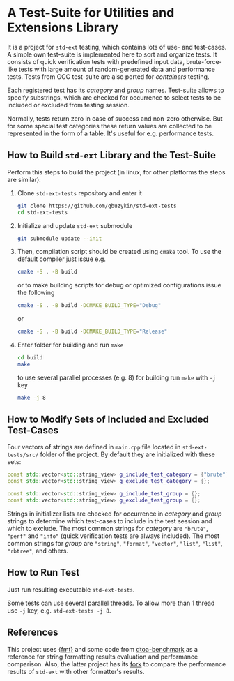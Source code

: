 # A Test-Suite for Utilities and Extensions Library

It is a project for `std-ext` testing, which contains lots of use- and test-cases.  A simple own
test-suite is implemented here to sort and organize tests.  It consists of quick verification tests
with predefined input data, brute-force-like tests with large amount of random-generated data and
performance tests.  Tests from GCC test-suite are also ported for *containers* testing.

Each registered test has its *category* and *group* names.  Test-suite allows to specify substrings,
which are checked for occurrence to select tests to be included or excluded from testing session.

Normally, tests return zero in case of success and non-zero otherwise.  But for some special test
categories these return values are collected to be represented in the form of a table.  It's useful
for e.g. performance tests.

## How to Build `std-ext` Library and the Test-Suite

Perform this steps to build the project (in linux, for other platforms the steps are similar):

1. Clone `std-ext-tests` repository and enter it

    ```bash
    git clone https://github.com/gbuzykin/std-ext-tests
    cd std-ext-tests
    ```

2. Initialize and update `std-ext` submodule

    ```bash
    git submodule update --init
    ```

3. Then, compilation script should be created using `cmake` tool.  To use the default compiler just
   issue e.g.

    ```bash
    cmake -S . -B build
    ```

    or to make building scripts for debug or optimized configurations issue the following

    ```bash
    cmake -S . -B build -DCMAKE_BUILD_TYPE="Debug"
    ```

    or

    ```bash
    cmake -S . -B build -DCMAKE_BUILD_TYPE="Release"
    ```

4. Enter folder for building and run `make`

    ```bash
    cd build
    make
    ```

    to use several parallel processes (e.g. 8) for building run `make` with `-j` key

    ```bash
    make -j 8
    ```

## How to Modify Sets of Included and Excluded Test-Cases

Four vectors of strings are defined in `main.cpp` file located in `std-ext-tests/src/` folder of the
project. By default they are initialized with these sets:

```cpp
const std::vector<std::string_view> g_include_test_category = {"brute"};
const std::vector<std::string_view> g_exclude_test_category = {};

const std::vector<std::string_view> g_include_test_group = {};
const std::vector<std::string_view> g_exclude_test_group = {};
```

Strings in initializer lists are checked for occurrence in *category* and *group* strings to
determine which test-cases to include in the test session and which to exclude.  The most common
strings for *category* are `"brute"`, `"perf"` and `"info"` (quick verification tests are always
included).  The most common strings for *group* are `"string"`, `"format"`, `"vector"`, `"list"`,
`"list"`, `"rbtree"`, and others.

## How to Run Test

Just run resulting executable `std-ext-tests`.

Some tests can use several parallel threads.  To allow more than 1 thread use `-j` key, e.g.
`std-ext-tests -j 8`.

## References

This project uses [{fmt}](https://github.com/fmtlib/fmt) and some code from
[dtoa-benchmark](https://github.com/miloyip) as a reference for string formatting results evaluation
and performance comparison.  Also, the latter project has its
[fork](https://github.com/gbuzykin/dtoa-benchmark) to compare the performance results of `std-ext`
with other formatter's results.
